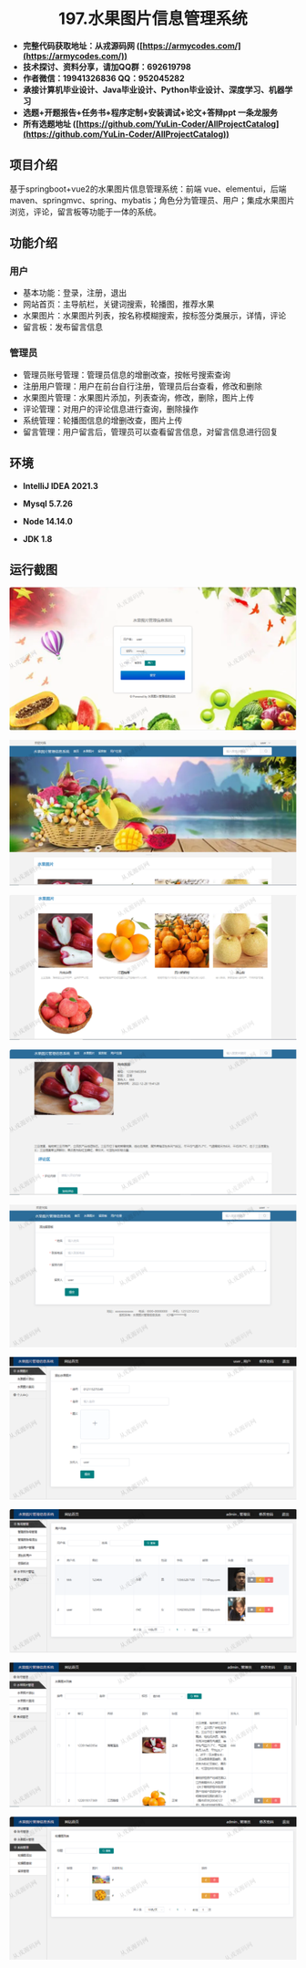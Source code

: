 <p><h1 align="center">197.水果图片信息管理系统</h1></p>

- <b>完整代码获取地址：从戎源码网 ([https://armycodes.com/](https://armycodes.com/))</b>
- <b>技术探讨、资料分享，请加QQ群：692619798</b> 
- <b>作者微信：19941326836  QQ：952045282</b> 
- <b>承接计算机毕业设计、Java毕业设计、Python毕业设计、深度学习、机器学习</b>
- <b>选题+开题报告+任务书+程序定制+安装调试+论文+答辩ppt 一条龙服务</b>
- <b>所有选题地址 ([https://github.com/YuLin-Coder/AllProjectCatalog](https://github.com/YuLin-Coder/AllProjectCatalog)) </b>

## 项目介绍
基于springboot+vue2的水果图片信息管理系统：前端 vue、elementui，后端 maven、springmvc、spring、mybatis；角色分为管理员、用户；集成水果图片浏览，评论，留言板等功能于一体的系统。

## 功能介绍

### 用户

- 基本功能：登录，注册，退出
- 网站首页：主导航栏，关键词搜索，轮播图，推荐水果
- 水果图片：水果图片列表，按名称模糊搜索，按标签分类展示，详情，评论
- 留言板：发布留言信息

### 管理员

- 管理员账号管理：管理员信息的增删改查，按帐号搜索查询
- 注册用户管理：用户在前台自行注册，管理员后台查看，修改和删除
- 水果图片管理：水果图片添加，列表查询，修改，删除，图片上传
- 评论管理：对用户的评论信息进行查询，删除操作
- 系统管理：轮播图信息的增删改查，图片上传
- 留言管理：用户留言后，管理员可以查看留言信息，对留言信息进行回复

## 环境

- <b>IntelliJ IDEA 2021.3</b>

- <b>Mysql 5.7.26</b>

- <b>Node 14.14.0</b>

- <b>JDK 1.8</b>

## 运行截图

![](screenshot/1.png)

![](screenshot/2.png)

![](screenshot/3.png)

![](screenshot/4.png)

![](screenshot/5.png)

![](screenshot/6.png)

![](screenshot/7.png)

![](screenshot/8.png)

![](screenshot/9.png)

